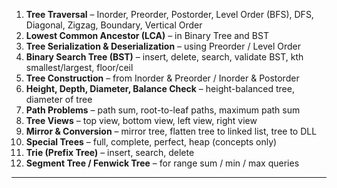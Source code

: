 1. **Tree Traversal** – Inorder, Preorder, Postorder, Level Order (BFS), DFS, Diagonal, Zigzag, Boundary, Vertical Order
2. **Lowest Common Ancestor (LCA)** – in Binary Tree and BST
3. **Tree Serialization & Deserialization** – using Preorder / Level Order
4. **Binary Search Tree (BST)** – insert, delete, search, validate BST, kth smallest/largest, floor/ceil
5. **Tree Construction** – from Inorder & Preorder / Inorder & Postorder
6. **Height, Depth, Diameter, Balance Check** – height-balanced tree, diameter of tree
7. **Path Problems** – path sum, root-to-leaf paths, maximum path sum
8. **Tree Views** – top view, bottom view, left view, right view
9. **Mirror & Conversion** – mirror tree, flatten tree to linked list, tree to DLL
10. **Special Trees** – full, complete, perfect, heap (concepts only)
11. **Trie (Prefix Tree)** – insert, search, delete
12. **Segment Tree / Fenwick Tree** – for range sum / min / max queries

---
